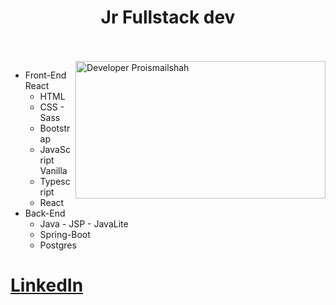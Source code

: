 
 <div align="center">
 <h1 align="center">Jr Fullstack dev</h1>
 </div>
 <br><br>
 
 <img align="right" alt="Developer Proismailshah" src="https://c.tenor.com/gTg8ZSZMR6YAAAAC/scaler-create-impact.gif" width="400" height="220" />
 
- Front-End React
     - HTML
     - CSS - Sass
     - Bootstrap
     - JavaScript Vanilla
     - Typescript
     - React
 - Back-End
     - Java - JSP - JavaLite
     - Spring-Boot
     - Postgres

# [LinkedIn](https://www.linkedin.com/in/leonardo-bellido/)

<!--
**ramone02/ramone02** is a ✨ _special_ ✨ repository because its `README.md` (this file) appears on your GitHub profile.

Here are some ideas to get you started:

- 🔭 I’m currently working on ...
- 🌱 I’m currently learning ...
- 👯 I’m looking to collaborate on ...
- 🤔 I’m looking for help with ...
- 💬 Ask me about ...
- 📫 How to reach me: ...
- 😄 Pronouns: ...
- ⚡ Fun fact: ...
-->

